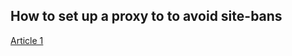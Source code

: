 ## How to set up a proxy to to avoid site-bans  
  
[Article 1](https://multilogin.com/blog/7-effective-ways-for-web-scraping-without-getting-blocked/)